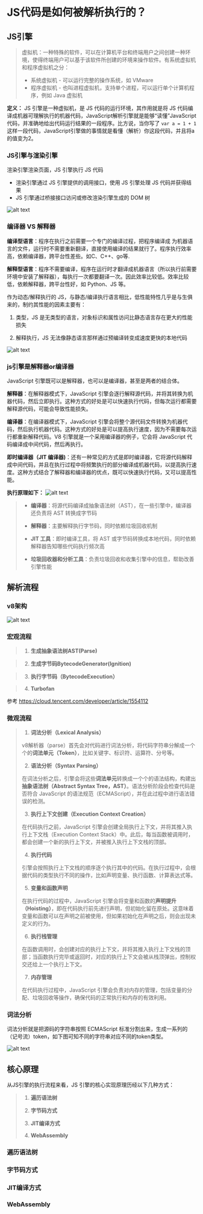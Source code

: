 # JS代码是如何被解析执行的？

## JS引擎

> 虚拟机：一种特殊的软件，可以在计算机平台和终端用户之间创建一种环境，使得终端用户可以基于该软件所创建的环境来操作软件。有系统虚拟机和程序虚拟机之分：
> - 系统虚拟机 - 可以运行完整的操作系统，如 VMware
> - 程序虚拟机 - 也叫进程虚拟机，支持单个进程，可以运行单个计算机程序，例如 Java 虚拟机

**定义：** JS 引擎是一种虚拟机，是 JS 代码的运行环境，其作用就是将 JS 代码编译成机器可理解执行的机器代码，JavaScript解析引擎就是能够“读懂”JavaScript代码，并准确地给出代码运行结果的一段程序。比方说，当你写了 `var a = 1 + 1` 这样一段代码，JavaScript引擎做的事情就是看懂（解析）你这段代码，并且将a的值变为2。


### JS引擎与渲染引擎

渲染引擎渲染页面，JS 引擎执行 JS 代码
- 渲染引擎通过 JS 引擎提供的调用接口，使用 JS 引擎处理 JS 代码并获得结果
- JS 引擎通过桥接接口访问或修改渲染引擎生成的 DOM 树
  
![alt text](./img/0117.png)


### 编译器 VS 解释器

**编译型语言**：程序在执行之前需要一个专门的编译过程，把程序编译成 为机器语言的文件，运行时不需要重新翻译，直接使用编译的结果就行了。程序执行效率高，依赖编译器，跨平台性差些。如C、C++、go等.

**解释型语言**：程序不需要编译，程序在运行时才翻译成机器语言（所以执行前需要环境中安装了解释器），每执行一次都要翻译一次。因此效率比较低。效率比较低，依赖解释器，跨平台性好，如 Python、JS 等。

作为动态/解释执行的 JS，与静态/编译执行语言相比，低性能特性几乎是与生俱来的，制约其性能的因素主要有：

1. 类型，JS 是无类型的语言，对象标识和属性访问比静态语言存在更大的性能损失

2. 解释执行，JS 无法像静态语言那样通过预编译转变成速度更快的本地代码

![alt text](./img/compiler.webp)

### js引擎是解释器or编译器

JavaScript 引擎既可以是解释器，也可以是编译器，甚至是两者的结合体。

**解释器**：在解释器模式下，JavaScript 引擎会逐行解释源代码，并将其转换为机器代码，然后立即执行。这种方式的好处是可以快速执行代码，但每次运行都需要解释源代码，可能会导致性能损失。

**编译器**：在编译器模式下，JavaScript 引擎会将整个源代码文件转换为机器代码，然后执行机器代码。这种方式的好处是可以提高执行速度，因为不需要每次运行都重新解释代码。V8 引擎就是一个采用编译器的例子，它会将 JavaScript 代码编译成中间代码，然后再执行。

**即时编译器（JIT 编译器)**：还有一种常见的方式是即时编译器，它将源代码解释成中间代码，并且在执行过程中将频繁执行的部分编译成机器代码，以提高执行速度。这种方式结合了解释器和编译器的优点，既可以快速执行代码，又可以提高性能。

**执行原理如下：**
![alt text](./img/0119.png)


> - **编译器**：将源代码编译成抽象语法树（AST），在一些引擎中，编译器还负责将 AST 转换成字节码
> 
> - **解释器**：主要解释执行字节码，同时依赖垃圾回收机制
>
> - **JIT 工具**：即时编译工具，将 AST 或字节码转换成本地代码，同时依赖解释器告知哪些代码执行频次高
>
> - **垃圾回收器和分析工具**：负责垃圾回收和收集引擎中的信息，帮助改善引擎性能



## 解析流程
### v8架构
![alt text](./img/v8struct.png)

### 宏观流程

>1. **生成抽象语法树AST(Parse)**

>2. **生成字节码BytecodeGenerator(Ignition)**

>3. **执行字节码（BytecodeExecution）**

>4. **Turbofan**

参考 https://cloud.tencent.com/developer/article/1554112

### **微观流程**

>1. **词法分析（Lexical Analysis）**
>
>   v8解析器（parse）首先会对代码进行词法分析，将代码字符串分解成一个个的**词法单元（Token）**，比如关键字、标识符、运算符、分号等。
>
> 2. **语法分析（Syntax Parsing）**
>
>   在词法分析之后，引擎会将这些**词法单元**转换成一个个的语法结构，构建出**抽象语法树（Abstract Syntax Tree，AST）**。语法分析阶段会检查代码是否符合 JavaScript 的语法规范（ECMAScript），并在此过程中进行语法错误的检测。
> 
> 3. **执行上下文创建（Execution Context Creation）**
>
>   在代码执行之前，JavaScript 引擎会创建全局执行上下文，并将其推入执行上下文栈（Execution Context Stack）中。此后，每当函数被调用时，都会创建一个新的执行上下文，并被推入执行上下文栈的顶部。
> 
> 4. **执行代码**
>
>   引擎会按照执行上下文栈的顺序逐个执行其中的代码。在执行过程中，会根据代码的类型执行不同的操作，比如声明变量、执行函数、计算表达式等。
> 
> 5. **变量和函数声明**
>
>   在执行代码的过程中，JavaScript 引擎会将变量和函数的**声明提升（Hoisting）**，即在代码执行前先进行声明，但初始化留在原处。这意味着变量和函数可以在声明之前被使用，但如果初始化在声明之后，则会出现未定义的行为。
> 
> 6. **执行栈管理**
>
>   在函数调用时，会创建对应的执行上下文，并将其推入执行上下文栈的顶部；当函数执行完毕或返回时，对应的执行上下文会被从栈顶弹出，控制权交还给上一个执行上下文。
> 
> 7. **内存管理**
>
>   在代码执行过程中，JavaScript 引擎会负责对内存的管理，包括变量的分配、垃圾回收等操作，确保代码的正常执行和内存的有效利用。


### 词法分析

词法分析就是把源码的字符串按照 ECMAScript 标准分割出来，生成一系列的（记号流）token，如下图可知不同的字符串对应不同的token类型。

![alt text](./img/lexicalAnalysis.png)
  

## 核心原理


从JS引擎的执行流程来看，JS 引擎的核心实现原理历经以下几种方式：

> 1. **遍历语法树**
>     
> 2. **字节码方式**
>
> 3. **JIT编译方式**
>
> 4. **WebAssembly**

### 遍历语法树

### 字节码方式

### JIT编译方式

### WebAssembly